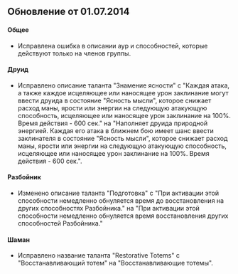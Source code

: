 ## Обновление от 01.07.2014

#### Общее
 
- Исправлена ошибка в описании аур и способностей, которые действуют только на членов группы.
 
 
#### Друид
 
- Исправлено описание таланта "Знамение ясности" с 
"Каждая атака, а также каждое исцеляющее или наносящее урон заклинание могут ввести друида в состояние "Ясность мысли", которое снижает расход маны, ярости или энергии на следующую атакующую способность, исцеляющее или наносящее урон заклинание на 100%. Время действия - 600 сек."  на 
"Наполняет друида природной энергией. Каждая его атака в ближнем бою имеет шанс ввести заклинателя в состояние "Ясность мысли", которое снижает расход маны, ярости или энергии на следующую атакующую способность, исцеляющее или наносящее урон заклинание на 100%. Время действия - 600 сек.".
 
 
#### Разбойник
 
- Изменено описание таланта "Подготовка" с 
"При активации этой способности немедленно обнуляется время до восстановления на других способностях Разбойника." на
"При активации этой способности немедленно обнуляется время восстановления других способностей Разбойника."
 
 
#### Шаман
 
- Исправлено название таланта "Restorative Totems" с "Восстанавливающий тотем" на "Восстанавливающие тотемы".